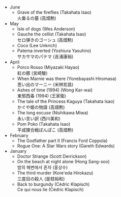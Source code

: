 
- June
    - Grave of the fireflies (Takahata Isao)  
      火垂るの墓 (高畑勲)
- May
    - Isle of dogs (Wes Anderson)
    - Gauche the cellist (Takahata Isao)  
      セロ弾きのゴーシュ (高畑勲)
    - Coco (Lee Unkrich)
    - Patema inverted (Yoshiura Yasuhiro)  
      サカサマのパテマ (吉浦康裕)
- April
    - Porco Rosso (Miyazaki Hayao)  
      紅の豚 (宮崎駿)
    - When Marnie was there (Yonebayashi Hiromasa)  
      思い出のマーニー (米林宏昌)
    - Ashes of time (1994) (Wong Kar-wai)  
      東邪西毒 (1994) (王家衛)
    - The tale of the Princess Kaguya (Takahata Isao)  
      かぐや姫の物語 (高畑勲)
    - The long excuse (Nishikawa Miwa)  
      永い言い訳 (西川美和)
    - Pom Poko (Takahata Isao)  
      平成狸合戦ぽんぽこ (高畑勲)
- February
    - The Godfather part II (Francis Ford Coppola)
    - Rogue One: A Star Wars story (Gareth Edwards)
- January
    - Doctor Strange (Scott Derrickson)
    - On the beach at night alone (Hong Sang-soo)  
      밤의 해변에서 혼자 (홍상수)
    - The third murder (Kore'eda Hirokazu)  
      三度目の殺人 (是枝裕和)
    - Back to burgundy (Cédric Klapisch)  
      Ce qui nous lie (Cédric Klapisch)
